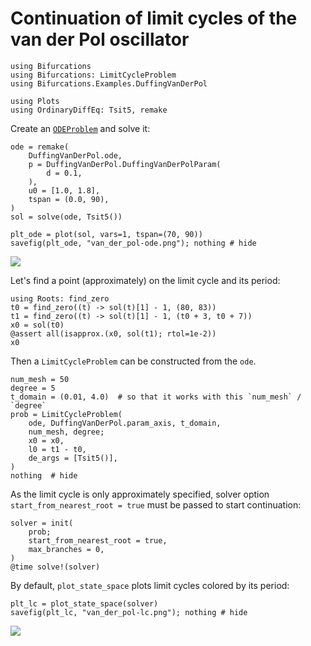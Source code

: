 # Continuation of limit cycles of the van der Pol oscillator

```@example van_der_pol
using Bifurcations
using Bifurcations: LimitCycleProblem
using Bifurcations.Examples.DuffingVanDerPol

using Plots
using OrdinaryDiffEq: Tsit5, remake
```

Create an [`ODEProblem`][ODEProblem] and solve it:

[ODEProblem]: http://docs.juliadiffeq.org/latest/tutorials/ode_example.html

```@example van_der_pol
ode = remake(
    DuffingVanDerPol.ode,
    p = DuffingVanDerPol.DuffingVanDerPolParam(
        d = 0.1,
    ),
    u0 = [1.0, 1.8],
    tspan = (0.0, 90),
)
sol = solve(ode, Tsit5())

plt_ode = plot(sol, vars=1, tspan=(70, 90))
savefig(plt_ode, "van_der_pol-ode.png"); nothing # hide
```

![](van_der_pol-ode.png)

Let's find a point (approximately) on the limit cycle and its period:

```@example van_der_pol
using Roots: find_zero
t0 = find_zero((t) -> sol(t)[1] - 1, (80, 83))
t1 = find_zero((t) -> sol(t)[1] - 1, (t0 + 3, t0 + 7))
x0 = sol(t0)
@assert all(isapprox.(x0, sol(t1); rtol=1e-2))
x0
```

Then a `LimitCycleProblem` can be constructed from the `ode`.

```@example van_der_pol
num_mesh = 50
degree = 5
t_domain = (0.01, 4.0)  # so that it works with this `num_mesh` / `degree`
prob = LimitCycleProblem(
    ode, DuffingVanDerPol.param_axis, t_domain,
    num_mesh, degree;
    x0 = x0,
    l0 = t1 - t0,
    de_args = [Tsit5()],
)
nothing  # hide
```

As the limit cycle is only approximately specified, solver option
`start_from_nearest_root = true` must be passed to start continuation:

```@example van_der_pol
solver = init(
    prob;
    start_from_nearest_root = true,
    max_branches = 0,
)
@time solve!(solver)
```

By default, `plot_state_space` plots limit cycles colored by its
period:

```@example van_der_pol
plt_lc = plot_state_space(solver)
savefig(plt_lc, "van_der_pol-lc.png"); nothing # hide
```

![](van_der_pol-lc.png)
